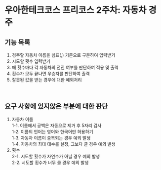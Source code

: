 # 우아한테크코스 프리코스 2주차: 자동차 경주

## 기능 목록
1. 경주할 자동차 이름을 쉼표(,) 기준으로 구분하여 입력받기
2. 시도할 횟수 입력받기
3. 매 횟수마다 각 자동차의 전진 여부를 판단하여 적용 및 출력
4. 횟수가 모두 끝나면 우승자를 판단하여 출력
5. 잘못된 값을 받는 경우에 대한 예외처리
<br>

## 요구 사항에 있지않은 부분에 대한 판단
1. 자동차 이름  
    1-1. 이름에서 공백은 자동으로 제거 후 5자리 검사  
    1-2. 이름의 언어는 영어와 한국어만 허용하기  
    1-3. 자동차 이름이 중복되는 경우 예외 발생  
    1-4. 자동차의 최대 대수를 설정, 그보다 클 경우 예외 발생
2. 횟수  
    2-1. 시도할 횟수가 자연수가 아닐 경우 예외 발생  
    2-2. 시도할 횟수가 너무 클 경우 예외 발생

<br>
